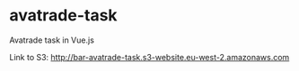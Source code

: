 # avatrade-task

Avatrade task in Vue.js

Link to S3: http://bar-avatrade-task.s3-website.eu-west-2.amazonaws.com